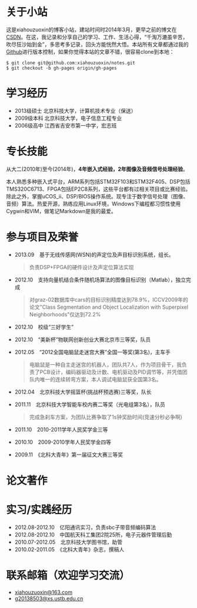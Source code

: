
# 关于小站

这是xiahouzuoxin的博客小站，建站时间时2014年3月，更早之前的博文在[CSDN](http://blog.csdn.net/xiahouzuoxin)。在这，我记录和分享自己的学习、工作、生活心得，“千淘万漉虽辛苦，吹尽狂沙始到金”，多思考多记录，回头方能恍然大悟。本站所有文章都通过我的[Github](https://github.com/xiahouzuoxin/notes)进行版本控制，如果你觉得本站的文章不错，很容易clone到本地：

```
$ git clone git@github.com:xiahouzuoxin/notes.git
$ git checkout -b gh-pages origin/gh-pages
```

# 学习经历

- 2013级硕士 北京科技大学，计算机技术专业（保送）
- 2009级本科 北京科技大学，电子信息工程专业
- 2006级高中 江西省吉安市第一中学，宏志班

# 专长技能

从大二(2010年)至今(2014年)，__4年嵌入式经验，2年图像及音频信号处理经验__。

本人熟悉多种嵌入式平台，ARM系列包括STM32F103和STM32F405、DSP包括TMS320C6713、FPGA包括EP2C8系列，这些平台都有过相关项目或比赛经验。除此之外，掌握uCOS_ii、DSP/BIOS操作系统。现专注于数字信号处理（图像、音频）算法。热爱开源，熟练应用Linux环境，Windows下编程都习惯性使用Cygwin和VIM，做笔记Markdown是我的最爱。

# 参与项目及荣誉

- 2013.09　基于无线传感网(WSN)的声定位及声目标识别系统，组长。

	> 负责DSP+FPGA的硬件设计及声定位算法实现

- 2012.10　支持向量机结合条件随机场算法的图像目标识别（Matlab），独立完成 

	> 对graz-02数据库中cars的目标识别精度达到78.9%，ICCV2009年的论文"Class Segmentation and Object Localization with Superpixel Neighborhoods"仅达到72.2%

- 2012.10　校级“三好学生”
- 2012.10　“美新杯”物联网创新创业大赛北京市三等奖，队员
- 2012.05　“2012全国电脑鼠走迷宫大赛”全国一等奖(第3名)，主车手 

	> 电脑鼠是一种自主走迷宫的机器人，团队共7人，作为项目骨干，我负责了PCB设计，编码器驱动及计数、电机驱动及PID调节等，并凭借团队内唯一的连续转弯方案，本人调试电脑鼠获全国第3名。

- 2012.04　北京科技大学摇篮杯(挑战杯预选赛)三等奖，队长
- 2011.11　北京科技大学智能车校内赛二等奖（光电组第3名），队员 

	> 完成急刹车方案，为团队比赛争取了1s钟奖励时间(竞速分秒必争啊)

- 2011.10　2010-2011学年人民奖学金三等
- 2010.10　2009-2010学年人民奖学金四等
- 2009.11　《北科大青年》第一届征文大赛三等奖

# 论文著作



# 实习/实践经历

- 2012.08-2012.10　亿阳通讯实习，负责sbc子带音频编码算法
- 2012.08-2012.10　中国航天科工集团2院25所，电子元器件管理后勤
- 2010.07-2012.05　北京科技大学图书馆，助管
- 2010.02-2011.05　《北科大青年》杂志，撰稿人

# 联系邮箱（欢迎学习交流）

- <xiahouzuoxin@163.com>
- <g20138503@xs.ustb.edu.cn>
